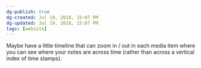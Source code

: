```yaml
---
dg-publish: true
dg-created: Jul 19, 2018, 15:07 PM
dg-updated: Jul 19, 2018, 15:07 PM
tags: [website]
---
```


Maybe have a little timeline that can zoom in / out in each media item where you can see where your notes are across time (rather than across a vertical index of time stamps).


